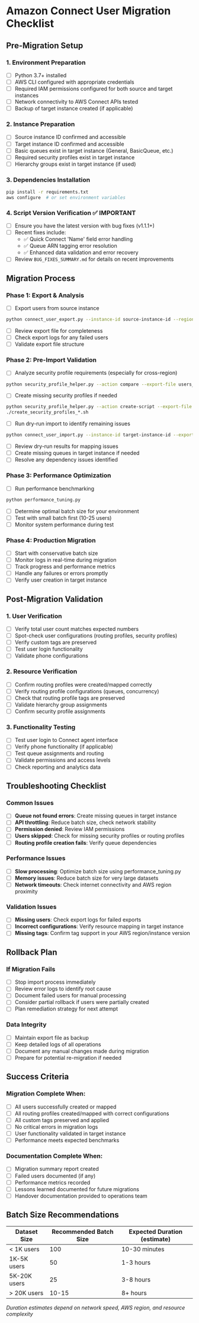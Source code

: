 # Amazon Connect User Migration Checklist

## Pre-Migration Setup

### 1. Environment Preparation
- [ ] Python 3.7+ installed
- [ ] AWS CLI configured with appropriate credentials
- [ ] Required IAM permissions configured for both source and target instances
- [ ] Network connectivity to AWS Connect APIs tested
- [ ] Backup of target instance created (if applicable)

### 2. Instance Preparation
- [ ] Source instance ID confirmed and accessible
- [ ] Target instance ID confirmed and accessible
- [ ] Basic queues exist in target instance (General, BasicQueue, etc.)
- [ ] Required security profiles exist in target instance
- [ ] Hierarchy groups exist in target instance (if used)

### 3. Dependencies Installation
```bash
pip install -r requirements.txt
aws configure  # or set environment variables
```

### 4. Script Version Verification ✅ **IMPORTANT**
- [ ] Ensure you have the latest version with bug fixes (v1.1.1+)
- [ ] Recent fixes include:
  - ✅ Quick Connect 'Name' field error handling
  - ✅ Queue ARN tagging error resolution
  - ✅ Enhanced data validation and error recovery
- [ ] Review `BUG_FIXES_SUMMARY.md` for details on recent improvements

## Migration Process

### Phase 1: Export & Analysis
- [ ] Export users from source instance
```bash
python connect_user_export.py --instance-id source-instance-id --region us-east-1
```
- [ ] Review export file for completeness
- [ ] Check export logs for any failed users
- [ ] Validate export file structure

### Phase 2: Pre-Import Validation
- [ ] Analyze security profile requirements (especially for cross-region)
```bash
python security_profile_helper.py --action compare --export-file users_export.json --target-instance target-instance-id
```
- [ ] Create missing security profiles if needed
```bash
python security_profile_helper.py --action create-script --export-file users_export.json --target-instance target-instance-id
./create_security_profiles_*.sh
```
- [ ] Run dry-run import to identify remaining issues
```bash
python connect_user_import.py --instance-id target-instance-id --export-file users_export.json --dry-run
```
- [ ] Review dry-run results for mapping issues
- [ ] Create missing queues in target instance if needed
- [ ] Resolve any dependency issues identified

### Phase 3: Performance Optimization
- [ ] Run performance benchmarking
```bash
python performance_tuning.py
```
- [ ] Determine optimal batch size for your environment
- [ ] Test with small batch first (10-25 users)
- [ ] Monitor system performance during test

### Phase 4: Production Migration
- [ ] Start with conservative batch size
- [ ] Monitor logs in real-time during migration
- [ ] Track progress and performance metrics
- [ ] Handle any failures or errors promptly
- [ ] Verify user creation in target instance

## Post-Migration Validation

### 1. User Verification
- [ ] Verify total user count matches expected numbers
- [ ] Spot-check user configurations (routing profiles, security profiles)
- [ ] Verify custom tags are preserved
- [ ] Test user login functionality
- [ ] Validate phone configurations

### 2. Resource Verification
- [ ] Confirm routing profiles were created/mapped correctly
- [ ] Verify routing profile configurations (queues, concurrency)
- [ ] Check that routing profile tags are preserved
- [ ] Validate hierarchy group assignments
- [ ] Confirm security profile assignments

### 3. Functionality Testing
- [ ] Test user login to Connect agent interface
- [ ] Verify phone functionality (if applicable)
- [ ] Test queue assignments and routing
- [ ] Validate permissions and access levels
- [ ] Check reporting and analytics data

## Troubleshooting Checklist

### Common Issues
- [ ] **Queue not found errors**: Create missing queues in target instance
- [ ] **API throttling**: Reduce batch size, check network stability
- [ ] **Permission denied**: Review IAM permissions
- [ ] **Users skipped**: Check for missing security profiles or routing profiles
- [ ] **Routing profile creation fails**: Verify queue dependencies

### Performance Issues
- [ ] **Slow processing**: Optimize batch size using performance_tuning.py
- [ ] **Memory issues**: Reduce batch size for very large datasets
- [ ] **Network timeouts**: Check internet connectivity and AWS region proximity

### Validation Issues
- [ ] **Missing users**: Check export logs for failed exports
- [ ] **Incorrect configurations**: Verify resource mapping in target instance
- [ ] **Missing tags**: Confirm tag support in your AWS region/instance version

## Rollback Plan

### If Migration Fails
- [ ] Stop import process immediately
- [ ] Review error logs to identify root cause
- [ ] Document failed users for manual processing
- [ ] Consider partial rollback if users were partially created
- [ ] Plan remediation strategy for next attempt

### Data Integrity
- [ ] Maintain export file as backup
- [ ] Keep detailed logs of all operations
- [ ] Document any manual changes made during migration
- [ ] Prepare for potential re-migration if needed

## Success Criteria

### Migration Complete When:
- [ ] All users successfully created or mapped
- [ ] All routing profiles created/mapped with correct configurations
- [ ] All custom tags preserved and applied
- [ ] No critical errors in migration logs
- [ ] User functionality validated in target instance
- [ ] Performance meets expected benchmarks

### Documentation Complete When:
- [ ] Migration summary report created
- [ ] Failed users documented (if any)
- [ ] Performance metrics recorded
- [ ] Lessons learned documented for future migrations
- [ ] Handover documentation provided to operations team

## Batch Size Recommendations

| Dataset Size | Recommended Batch Size | Expected Duration (estimate) |
|-------------|----------------------|----------------------------|
| < 1K users | 100 | 10-30 minutes |
| 1K-5K users | 50 | 1-3 hours |
| 5K-20K users | 25 | 3-8 hours |
| > 20K users | 10-15 | 8+ hours |

*Duration estimates depend on network speed, AWS region, and resource complexity*